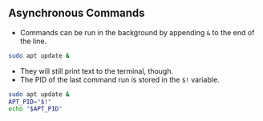 ## Asynchronous Commands

- Commands can be run in the background by appending `&` to the end of the line.
```bash
sudo apt update &
```
- They will still print text to the terminal, though.
- The PID of the last command run is stored in the `$!` variable.

```bash
sudo apt update &
APT_PID="$!"
echo "$APT_PID"
```